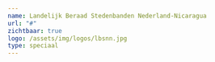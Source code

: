 ```yaml
---
name: Landelijk Beraad Stedenbanden Nederland-Nicaragua
url: "#"
zichtbaar: true
logo: /assets/img/logos/lbsnn.jpg
type: speciaal
---
```

